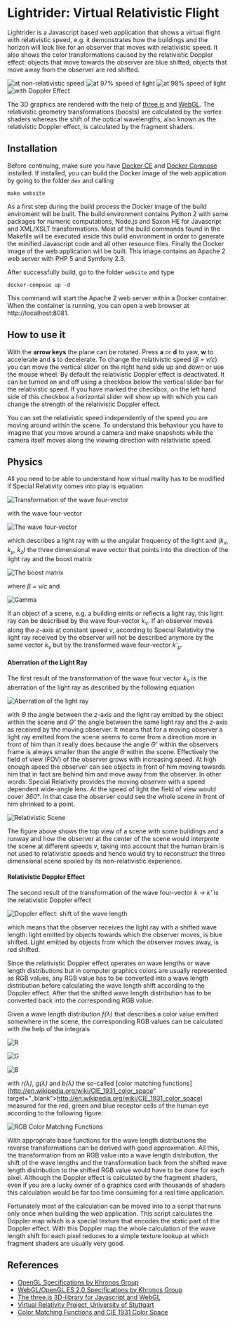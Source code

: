 # Lightrider: Virtual Relativistic Flight

Lightrider is a Javascript based web application that shows a virtual flight with relativistic speed, e.g. it demonstrates how the buildings and the horizon will look like for an observer that moves with relativistic speed. It also shows the color transformations caused by the relativistic Doppler effect: objects that move towards the observer are blue shifted, objects that move away from the observer are red shifted.

![at non-relativistic speed](docs/images/rsim1.jpg) ![at 97% speed of light](docs/images/rsim2.jpg) ![at 98% speed of light](docs/images/rsim3.jpg) ![with Doppler Effect](docs/images/rsim4.jpg)

The 3D graphics are rendered with the help of [three.js](https://threejs.org/) and [WebGL](https://www.khronos.org/webgl/). The relativistic geometry transformations (boosts) are calculated by the vertex shaders whereas the shift of the optical wavelengths, also known as the relativistic Doppler effect, is calculated by the fragment shaders.

## Installation

Before continuing, make sure you have [Docker CE](https://docs.docker.com/install/) and [Docker Compose](https://docs.docker.com/compose/install/) installed. If installed, you can build the Docker image of the web application by going to the folder `dev` and calling

```script
make website
```

As a first step during the build process the Docker image of the build enviroment will be built. The build environment contains Python 2 with some packages for numeric computations, Node.js and Saxon HE for Javascript and XML/XSLT transformations.
Most of the build commands found in the Makefile will be executed inside this build environment in order to generate the minified Javascript code and all other resource files.
Finally the Docker image of the web application will be built. This image contains an Apache 2 web server with PHP 5 and Symfony 2.3.

After successfully build, go to the folder `website` and type

```script
docker-compose up -d
```

This command will start the Apache 2 web server within a Docker container. When the container is running, you can open a web browser at http://localhost:8081.

## How to use it

With the **arrow keys** the plane can be rotated. Press **a** or **d** to yaw, **w** to accelerate and **s** to decelerate. To change the relativistic speed (*&beta; = v/c*) you can move the vertical slider on the right hand side up and down or use the mouse wheel.
By default the relativistic Doppler effect is deactivated. It can be turned on and off using a checkbox below the vertical slider bar for the relativistic speed. If you have marked the checkbox, on the left hand side of this checkbox a horizontal slider will show up with which you can change the strength of the relativistic Doppler effect.

You can set the relativistic speed independently of the speed you are moving around within the scene. To understand this behaviour you have to imagine that you move around a camera and make snapshots while the camera itself moves along the viewing direction with relativistic speed.
 
## Physics

All you need to be able to understand how virtual reality has to be modified if Special Relativity comes into play is equation

![Transformation of the wave four-vector](docs/equations/equation_k_trafo.gif)

with the wave four-vector

![The wave four-vector](docs/equations/equation_k.gif)

which describes a light ray with &omega; the angular frequency of the light and *(k<sub>x</sub>, k<sub>y</sub>, k<sub>z</sub>)* the three dimensional wave vector that points into the direction of the light ray and the boost matrix

![The boost matrix](docs/equations/equation_Lambda.gif)

where *&beta; = v/c* and

![Gamma](docs/equations/equation_gamma.gif)

If an object of a scene, e.g. a building emits or reflects a light ray, this light ray can be described by the wave four-vector *k<sub>&nu;</sub>*. If an observer moves along the *z*-axis at constant speed *v*, according to Special Relativity the light ray received by the observer will not be described anymore by the same vector *k<sub>&nu;</sub>* but by the transformed wave four-vector *k'<sub>&mu;</sub>*. 

#### Aberration of the Light Ray

The first result of the transformation of the wave four vector *k<sub>&nu;</sub>* is the aberration of the light ray as described by the following equation

![Aberration of the light ray](docs/equations/equation_Theta_trafo.gif)

with *&Theta;* the angle between the *z*-axis and the light ray emitted by the object within the scene and *&Theta;'* the angle between the same light ray and the *z*-axis as received by the moving observer. It means that for a moving observer a light ray emitted from the scene seems to come from a direction more in front of him than it really does because the angle *&Theta;'* within the observers frame is always smaller than the angle *&Theta;* within the scene. Effectively the field of view (FOV) of the observer grows with increasing speed. At high enough speed the observer can see objects in front of him moving towards him that in fact are behind him and move away from the observer. In other words: Special Relativity provides the moving observer with a speed dependent wide-angle lens. At the speed of light the field of view would cover *360°*. In that case the observer could see the whole scene in front of him shrinked to a point. 

![Relativistic Scene](docs/images/boosted_scene.gif)

The figure above shows the top view of a scene with some buildings and a runway and how the observer at the center of the scene would interprete the scene at different speeds *v*, taking into account that the human brain is not used to relativistic speeds and hence would try to reconstruct the three dimensional scene spoiled by its non-relativistic experience.

#### Relativistic Doppler Effect

The second result of the transformation of the wave four-vector *k &rarr; k'* is the relativistic Doppler effect

![Doppler effect: shift of the wave length](docs/equations/equation_omega_trafo.gif)
 
which means that the observer receives the light ray with a shifted wave length: light emitted by objects towards which the observer moves, is blue shifted. Light emitted by objects from which the observer moves away, is red shifted. 
 
Since the relativistic Doppler effect operates on wave lengths or wave length distributions but in computer graphics colors are usually represented as RGB values, any RGB value has to be converted into a wave length distribution before calculating the wave length shift according to the Doppler effect. After that the shifted wave length distribution has to be converted back into the corresponding RGB value.

Given a wave length distribution *f(&lambda;)* that describes a color value emitted somewhere in the scene, the corresponding RGB values can be calculated with the help of the integrals

![R](docs/equations/equation_R_from_wavelength_distribution.gif)

![G](docs/equations/equation_G_from_wavelength_distribution.gif)

![B](docs/equations/equation_B_from_wavelength_distribution.gif)

with *r(&lambda;)*, *g(&lambda;)* and *b(&lambda;)* the so-called [color matching functions](http://en.wikipedia.org/wiki/CIE_1931_color_space" target="_blank">http://en.wikipedia.org/wiki/CIE_1931_color_space) measured for the red, green and blue receptor cells of the human eye according to the following figure:

![RGB Color Matching Functions](docs/images/rgb_color_matching_fcn.png)

With appropriate base functions for the wave length distributions the reverse transformations can be derived with good approximation. All this, the transformation from an RGB value into a wave length distribution, the shift of the wave lengths and the transformation back from the shifted wave length distribution to the shifted RGB value would have to be done for each pixel. Although the Doppler effect is calculated by the fragment shaders, even if you are a lucky owner of a graphics card with thousands of shaders this calculation would be far too time consuming for a real time application.

Fortunately most of the calculation can be moved into to a script that runs only once when building the web application. This script calculates the Doppler map which is a special texture that encodes the static part of the Doppler effect. With this Doppler map the whole calculation of the wave length shift for each pixel reduces to a simple texture lookup at which fragment shaders are usually very good.

## References

* [OpenGL Specifications by Khronos Group](http://www.khronos.org/opengl)
* [WebGL/OpenGL ES 2.0 Specifications by Khronos Group](http://www.khronos.org/webgl/)
* [The three.js 3D-library for Javascript and WebGL](http://mrdoob.github.com/three.js/)
* [Virtual Relativity Project, University of Stuttgart](http://cumbia.informatik.uni-stuttgart.de/ger/research/fields/current/relativity/specialrelativity/vr/vr-ger.html">http://cumbia.informatik.uni-stuttgart.de/ger/research/fields/current/relativity/specialrelativity/vr/vr-ger.html)
* [Color Matching Functions and CIE 1931 Color Space](http://en.wikipedia.org/wiki/CIE_1931_color_space)

